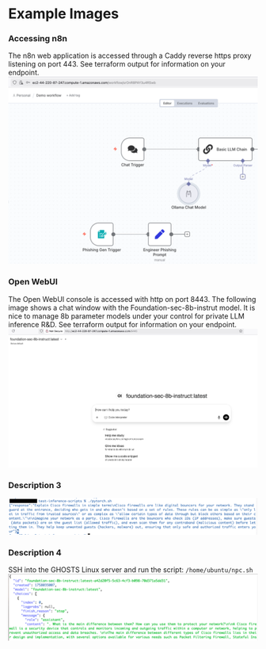 # Example Images

### Accessing n8n
The n8n web application is accessed through a Caddy reverse https proxy listening on port 443.  See terraform output for information on your endpoint.  
![n8n](images/ss1.png "n8n")

### Open WebUI
The Open WebUI console is accessed with http on port 8443.  The following image shows a chat window with the Foundation-sec-8b-instrut model.  It is nice to manage 8b parameter models under your control for private LLM inference R&D.  See terraform output for information on your endpoint.  
![Open WebUI](images/ss2.png "Open WebUI")

### Description 3
![GHOSTS API](images/ss3.png "GHOSTS API")

### Description 4
SSH into the GHOSTS Linux server and run the script: ```/home/ubuntu/npc.sh```
![GHOSTS API](images/ss4.png "GHOSTS API")




